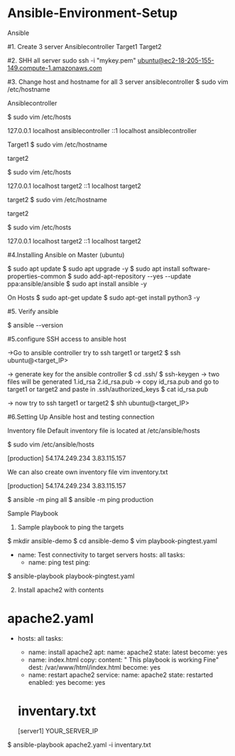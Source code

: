# Ansible-Environment-Setup



Ansible

#1. Create 3 server
Ansiblecontroller
Target1
Target2

#2. SHH all server
sudo ssh -i "mykey.pem" ubuntu@ec2-18-205-155-149.compute-1.amazonaws.com

#3. Change host and hostname for all 3 server
ansiblecontroller
$ sudo vim /etc/hostname
 
Ansiblecontroller
 
$ sudo vim /etc/hosts
 
127.0.0.1 localhost ansiblecontroller
::1       localhost ansiblecontroller
 

Target1
$ sudo vim /etc/hostname
 
target2
 
$ sudo vim /etc/hosts
 
127.0.0.1 localhost target2
::1           localhost target2
 


target2
$ sudo vim /etc/hostname
 
target2
 
$ sudo vim /etc/hosts
 
127.0.0.1 localhost target2
::1           localhost target2
 

#4.Installing Ansible on Master (ubuntu)

$ sudo apt update
$ sudo apt upgrade -y
$ sudo apt install software-properties-common
$ sudo add-apt-repository --yes --update ppa:ansible/ansible
$ sudo apt install ansible -y

On Hosts
$ sudo apt-get update
$ sudo apt-get install python3 -y

#5. Verify ansible

$ ansible --version


#5.configure SSH access to ansible host

->Go to ansible controller try to ssh target1 or target2
$ ssh ubuntu@<target_IP>

-> generate key for the ansible controller 
$ cd .ssh/
$ ssh-keygen
-> two files will be generated 
    1.id_rsa
    2.id_rsa.pub
-> copy id_rsa.pub and go to target1 or target2 and paste in .ssh/authorized_keys
$ cat id_rsa.pub

-> now try to ssh target1 or target2
$ shh ubuntu@<target_IP>

#6.Setting Up Ansible host and testing connection

Inventory file
Default inventory file is located at /etc/ansible/hosts

$ sudo vim /etc/ansible/hosts
 
[production]
54.174.249.234
3.83.115.157
 
 

We can also create own inventory file
vim inventory.txt
 
[production]
54.174.249.234
3.83.115.157
 

$ ansible -m ping all
$ ansible -m ping production



Sample Playbook

1. Sample playbook to ping the targets

$ mkdir ansible-demo
$ cd ansible-demo
$ vim playbook-pingtest.yaml
 
-
  name: Test connectivity to target servers
  hosts: all
  tasks:
    - name: ping test
      ping:
 
    
$ ansible-playbook playbook-pingtest.yaml

2. Install apache2 with contents
# apache2.yaml
-
  hosts: all
  tasks:
     - name: install apache2
       apt:
           name: apache2
           state: latest
       become: yes
     - name: index.html
       copy:
           content: " This playbook is working Fine"
           dest: /var/www/html/index.html
       become: yes
     - name: restart apache2
       service:
           name: apache2
           state: restarted
           enabled: yes
       become: yes
       
  # inventary.txt
  [server1]
  YOUR_SERVER_IP

$ ansible-playbook apache2.yaml -i inventary.txt
